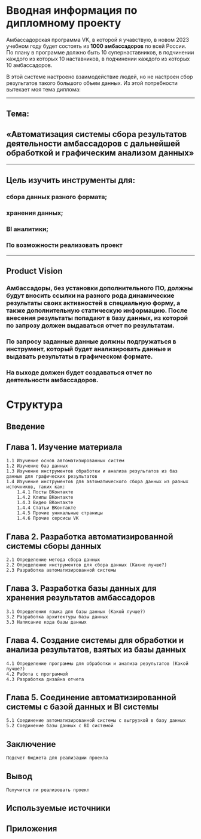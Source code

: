 # Вводная информация по дипломному проекту 
Амбассадорская программа VK, в которой я учавствую, в новом 2023 учебном году будет состоять из **1000 амбассадоров** по всей России.
По плану в программе должно быть 10 супернаставников, в подчинении каждого из которых 10 наставников, в подчинении каждого из которых 10 амбассадоров.

В этой системе настроено взаимодействие людей, но не настроен сбор результатов такого большого объем данных.
Из этой потребности вытекает моя тема диплома:

---
## Тема: 
## «Автоматизация системы сбора результатов деятельности амбассадоров с дальнейшей обработкой и графическим анализом данных» 
---
## Цель изучить инструменты для: 
### сбора данных разного формата; 
### хранения данных;
### BI аналитики;
### По возможности реализовать проект
---
## Product Vision
### Амбассадоры, без установки дополнительного ПО, должны будут вносить ссылки на разного рода динамические результаты своих активностей в специальную форму, а также дополнительную статическую информацию. После внесения результаты попадают в базу данных, из которой по запрозу должен выдаваться отчет по результатам.
### По запросу заданные данные должны подгружаться в **инструмент**, который будет анализировать данные и выдавать результаты в графическом формате.
### На выходе должен будет создаваться отчет по деятельности амбассадоров.



# Структура

## Введение
## **Глава 1.** Изучение материала
    1.1 Изучение основ автоматизированных систем
    1.2 Изучение баз данных
    1.3 Изучение инструментов обработки и анализа результатов из баз данных для графических результатов
    1.4 Изучение инструментов для автоматического сбора данных из разных источников, таких как:
        1.4.1 Посты ВКонтакте
        1.4.2 Клипы ВКонтакте
        1.4.3 Видео ВКонтакте
        1.4.4 Статьи ВКонтакте
        1.4.5 Прочие уникальные страницы
        1.4.6 Прочие серсисы VK
## **Глава 2.** Разработка автоматизированной системы сборы данных
    2.1 Определение метода сбора данных
    2.2 Определение инструментов для сбора данных (Какие лучше?)
    2.3 Разработка автоматизированной системы
## **Глава 3.** Разработка базы данных для хранения результатов амбассадоров
    3.1 Определения языка для базы данных (Какой лучше?)
    3.2 Разработка архитектуры базы данных
    3.3 Написание кода базы данных
## **Глава 4.** Создание системы для обработки и анализа результатов, взятых из базы данных
    4.1 Определение программы для обработки и анализа результатов (Какой лучше?)
    4.2 Работа с программой
    4.3 Разработка дизайна отчета 
## **Глава 5.** Соединение автоматизированной системы с базой данных и BI системы
    5.1 Соединение автоматизированной системы с выгрузкой в базу данных
    5.2 Соединение базы данных с BI системой
## Заключение
    Подсчет бюджета для реализации проекта
## Вывод
    Получится ли реализовать проект
## Используемые источники
## Приложения

